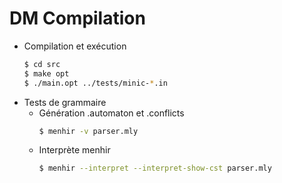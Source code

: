 # DM Compilation

+ Compilation et exécution 
    ```sh
    $ cd src
    $ make opt
    $ ./main.opt ../tests/minic-*.in
    ```
+ Tests de grammaire
  + Génération .automaton et .conflicts
    ```sh
    $ menhir -v parser.mly
    ```
  + Interprète menhir
    ```sh
    $ menhir --interpret --interpret-show-cst parser.mly
    ```